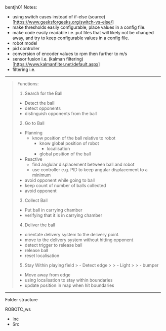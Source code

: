 bentjh01 Notes:

- using switch cases instead of if-else (source)[https://www.geeksforgeeks.org/switch-vs-else/]
- make thresholds easily configurable, place values in a config file.
- make code easily readable i.e. put files that will likely not be changed away, and try to keep configurable values in a config file.
- robot model
- pid controller
- conversion of encoder values to rpm then further to m/s
- sensor fusion i.e. (kalman filtering)[https://www.kalmanfilter.net/default.aspx]
- filtering i.e.

---

> Functions:
>
> 1. Search for the Ball
>
> - Detect the ball
> - detect opponents
> - distinguish opponents from the ball
>
> 2.  Go to Ball
>
> - Planning
>   - know position of the ball relative to robot
>     - know global position of robot
>       - localisation
>     - global position of the ball
> - Reactive
>   - find anglular displacement between ball and robot
>   - use controller e.g. PID to keep angular displacement to a minimum
> - avoid opponent while going to ball
> - keep count of number of balls collected
> - avoid opponent
>
> 3.  Collect Ball
>
> - Put ball in carrying chamber
> - verifying that it is in carrying chamber
>
> 4.  Deliver the ball
>
> - orientate delivery system to the delivery point.
> - move to the delivery system without hitting opponent
> - detect trigger to release ball
> - release ball
> - reset localisation
>
> 5.  Stay Within playing field > - Detect edge > > - Light > > - bumper
>
> - Move away from edge
> - using localisation to stay within boundaries
> - update position in map when hit boundaries

---

Folder structure

ROBOTC_ws

- Inc
- Src

